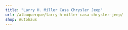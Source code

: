 ```yaml
---
title: "Larry H. Miller Casa Chrysler Jeep"
url: /albuquerque/larry-h-miller-casa-chrysler-jeep/
shop: Autohaus
---
```

